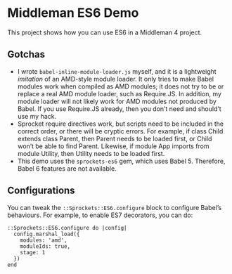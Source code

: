 # Middleman ES6 Demo

This project shows how you can use ES6 in a Middleman 4 project.

## Gotchas

* I wrote `babel-inline-module-loader.js` myself, and it is a lightweight *imitation* of an AMD-style module loader. It
  only tries to make Babel modules work when compiled as AMD modules; it does not try to be or replace a real AMD module
  loader, such as Require.JS. In addition, my module loader will not likely work for AMD modules not produced by Babel.
  If you use Require.JS already, then you don’t need and should’t use my hack.
* Sprocket require directives work, but scripts need to be included in the correct order, or there will be cryptic
  errors. For example, if class Child extends class Parent, then Parent needs to be loaded first, or Child won’t be able
  to find Parent. Likewise, if module App imports from module Utility, then Utility needs to be loaded first.
* This demo uses the `sprockets-es6` gem, which uses Babel 5. Therefore, Babel 6 features are not available.

## Configurations

You can tweak the `::Sprockets::ES6.configure` block to configure Babel’s behaviours. For example, to enable ES7
decorators, you can do:

```
::Sprockets::ES6.configure do |config|
  config.marshal_load({
    modules: 'amd',
    moduleIds: true,
    stage: 1
  })
end
```
